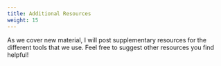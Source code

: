 ```yaml
---
title: Additional Resources
weight: 15
---
```


As we cover new material, I will post supplementary resources for the different tools that we use.
Feel free to suggest other resources you find helpful!